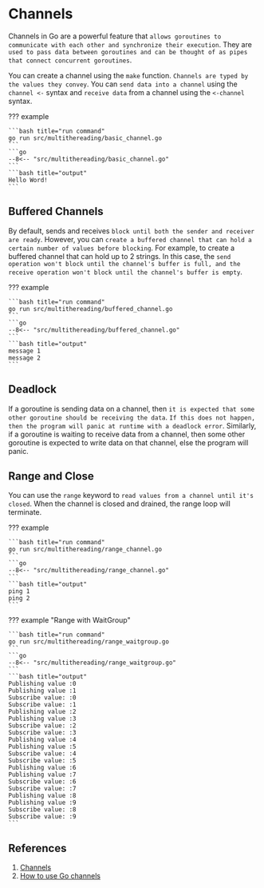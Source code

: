 # Channels

Channels in Go are a powerful feature that `allows goroutines to communicate with each other and synchronize their execution`. They are `used to pass data between goroutines and can be thought of as pipes that connect concurrent goroutines`.

You can create a channel using the `make` function. `Channels are typed by the values they convey`. You can `send data into a channel` using the `channel <-` syntax and `receive data` from a channel using the `<-channel` syntax.

??? example

    ```bash title="run command"
    go run src/multithereading/basic_channel.go
    ```
    ```go
    --8<-- "src/multithereading/basic_channel.go"
    ```
    ```bash title="output"
    Hello Word!
    ```

## Buffered Channels

By default, sends and receives `block until both the sender and receiver are ready`. However, you can `create a buffered channel that can hold a certain number of values before blocking`. For example, to create a buffered channel that can hold up to 2 strings. In this case, the `send operation won't block until the channel's buffer is full, and the receive operation won't block until the channel's buffer is empty`.

??? example

    ```bash title="run command"
    go run src/multithereading/buffered_channel.go
    ```
    ```go
    --8<-- "src/multithereading/buffered_channel.go"
    ```
    ```bash title="output"
    message 1
    message 2
    ```

## Deadlock

If a goroutine is sending data on a channel, then `it is expected that some other goroutine should be receiving the data`. `If this does not happen, then the program will panic at runtime with a deadlock error`. Similarly, if a goroutine is waiting to receive data from a channel, then some other goroutine is expected to write data on that channel, else the program will panic.

## Range and Close

You can use the `range` keyword to `read values from a channel until it's closed`. When the channel is closed and drained, the range loop will terminate.

??? example

    ```bash title="run command"
    go run src/multithereading/range_channel.go
    ```
    ```go
    --8<-- "src/multithereading/range_channel.go"
    ```
    ```bash title="output"
    ping 1
    ping 2
    ```

??? example "Range with WaitGroup"

    ```bash title="run command"
    go run src/multithereading/range_waitgroup.go
    ```
    ```go
    --8<-- "src/multithereading/range_waitgroup.go"
    ```
    ```bash title="output"
    Publishing value :0
    Publishing value :1
    Subscribe value: :0
    Subscribe value: :1
    Publishing value :2
    Publishing value :3
    Subscribe value: :2
    Subscribe value: :3
    Publishing value :4
    Publishing value :5
    Subscribe value: :4
    Subscribe value: :5
    Publishing value :6
    Publishing value :7
    Subscribe value: :6
    Subscribe value: :7
    Publishing value :8
    Publishing value :9
    Subscribe value: :8
    Subscribe value: :9
    ```

## References

1. [Channels](https://golangbot.com/channels/)
1. [How to use Go channels](https://blog.logrocket.com/how-use-go-channels/)

